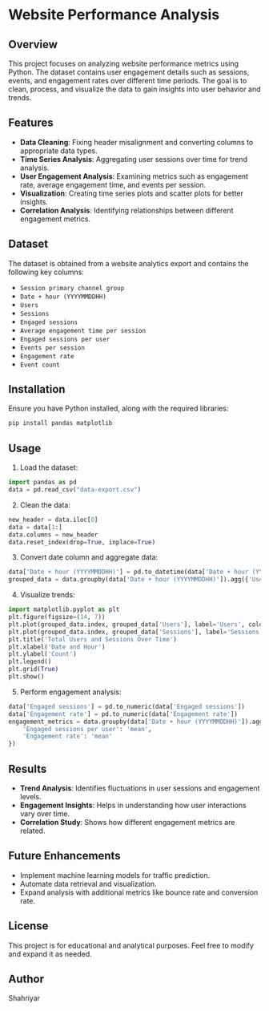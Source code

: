 # Website Performance Analysis

## Overview
This project focuses on analyzing website performance metrics using Python. The dataset contains user engagement details such as sessions, events, and engagement rates over different time periods. The goal is to clean, process, and visualize the data to gain insights into user behavior and trends.

## Features
- **Data Cleaning**: Fixing header misalignment and converting columns to appropriate data types.
- **Time Series Analysis**: Aggregating user sessions over time for trend analysis.
- **User Engagement Analysis**: Examining metrics such as engagement rate, average engagement time, and events per session.
- **Visualization**: Creating time series plots and scatter plots for better insights.
- **Correlation Analysis**: Identifying relationships between different engagement metrics.

## Dataset
The dataset is obtained from a website analytics export and contains the following key columns:
- `Session primary channel group`
- `Date + hour (YYYYMMDDHH)`
- `Users`
- `Sessions`
- `Engaged sessions`
- `Average engagement time per session`
- `Engaged sessions per user`
- `Events per session`
- `Engagement rate`
- `Event count`

## Installation
Ensure you have Python installed, along with the required libraries:
```bash
pip install pandas matplotlib
```

## Usage
1. Load the dataset:
```python
import pandas as pd
data = pd.read_csv("data-export.csv")
```
2. Clean the data:
```python
new_header = data.iloc[0]
data = data[1:]
data.columns = new_header
data.reset_index(drop=True, inplace=True)
```
3. Convert date column and aggregate data:
```python
data['Date + hour (YYYYMMDDHH)'] = pd.to_datetime(data['Date + hour (YYYYMMDDHH)'], format='%Y%m%d%H')
grouped_data = data.groupby(data['Date + hour (YYYYMMDDHH)']).agg({'Users': 'sum', 'Sessions': 'sum'})
```
4. Visualize trends:
```python
import matplotlib.pyplot as plt
plt.figure(figsize=(14, 7))
plt.plot(grouped_data.index, grouped_data['Users'], label='Users', color='blue')
plt.plot(grouped_data.index, grouped_data['Sessions'], label='Sessions', color='green')
plt.title('Total Users and Sessions Over Time')
plt.xlabel('Date and Hour')
plt.ylabel('Count')
plt.legend()
plt.grid(True)
plt.show()
```
5. Perform engagement analysis:
```python
data['Engaged sessions'] = pd.to_numeric(data['Engaged sessions'])
data['Engagement rate'] = pd.to_numeric(data['Engagement rate'])
engagement_metrics = data.groupby(data['Date + hour (YYYYMMDDHH)']).agg({
    'Engaged sessions per user': 'mean',
    'Engagement rate': 'mean'
})
```

## Results
- **Trend Analysis**: Identifies fluctuations in user sessions and engagement levels.
- **Engagement Insights**: Helps in understanding how user interactions vary over time.
- **Correlation Study**: Shows how different engagement metrics are related.

## Future Enhancements
- Implement machine learning models for traffic prediction.
- Automate data retrieval and visualization.
- Expand analysis with additional metrics like bounce rate and conversion rate.

## License
This project is for educational and analytical purposes. Feel free to modify and expand it as needed.

## Author
Shahriyar

